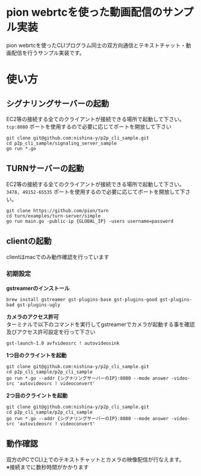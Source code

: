 # pion webrtcを使った動画配信のサンプル実装
pion webrtcを使ったCLIプログラム同士の双方向通信とテキストチャット・動画配信を行うサンプル実装です。

# 使い方

## シグナリングサーバーの起動
EC2等の接続する全てのクライアントが接続できる場所で起動して下さい。  
`tcp:8080` ポートを使用するので必要に応じてポートを開放して下さい  
```
git clone git@github.com:nishina-y/p2p_cli_sample.git
cd p2p_cli_sample/signaling_server_sample
go run *.go
```

## TURNサーバーの起動
EC2等の接続する全てのクライアントが接続できる場所で起動して下さい。  
`3478, 49152-65535` ポートを使用するので必要に応じてポートを開放して下さい。  
```
git clone https://github.com/pion/turn
cd turn/examples/turn-server/simple
go run main.go -public-ip {GLOBAL_IP} -users username=password
```

## clientの起動
clientはmacでのみ動作確認を行っています

### 初期設定

**gstreamerのインストール**
```
brew install gstreamer gst-plugins-base gst-plugins-good gst-plugins-bad gst-plugins-ugly
```

**カメラのアクセス許可**  
ターミナルで以下のコマンドを実行してgstreamerでカメラが起動する事を確認及びアクセス許可設定を行って下さい
```
gst-launch-1.0 avfvideosrc ! autovideosink
```

**1つ目のクライントを起動**
```
git clone git@github.com:nishina-y/p2p_cli_sample.git
cd p2p_cli_sample/p2p_cli_sample
go run *.go --addr {シグナリングサーバーのIP}:8080 --mode answer -video-src 'autovideosrc ! videoconvert' 
```

**2つ目のクライントを起動**
```
git clone git@github.com:nishina-y/p2p_cli_sample.git
cd p2p_cli_sample/p2p_cli_sample
go run *.go --addr {シグナリングサーバーのIP}:8080 --mode answer -video-src 'autovideosrc ! videoconvert' 
```

## 動作確認
双方のPCでCLI上でのテキストチャットとカメラの映像配信が行なえます。   
※接続までに数秒時間がかかります
